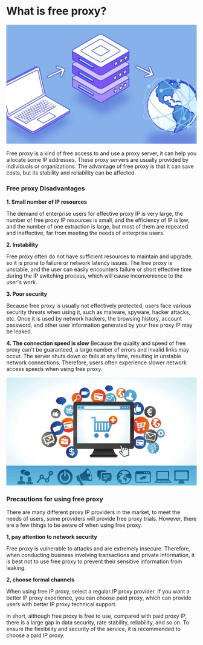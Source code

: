 # What is free proxy?
![free proxy1](https://github.com/IPXProxy/Types-of-proxy-servers/blob/main/Types-of-proxy-servers/free%20proxy1.png)

Free proxy is a kind of free access to and use a proxy server, it can help you allocate some IP addresses. These proxy servers are usually provided by individuals or organizations. The advantage of free proxy is that it can save costs, but its stability and reliability can be affected.

<h3>Free proxy Disadvantages</h3>

**1. Small number of IP resources** 

The demand of enterprise users for effective proxy IP is very large, the number of free proxy IP resources is small, and the efficiency of IP is low, and the number of one extraction is large, but most of them are repeated and ineffective, far from meeting the needs of enterprise users.

**2. Instability** 

Free proxy often do not have sufficient resources to maintain and upgrade, so it is prone to failure or network latency issues. The free proxy is unstable, and the user can easily encounters failure or short effective time during the IP switching process, which will cause inconvenience to the user's work.

**3. Poor security** 

Because free proxy is usually not effectively protected, users face various security threats when using it, such as malware, spyware, hacker attacks, etc. Once it is used by network hackers, the browsing history, account password, and other user information generated by your free proxy IP may be leaked.

**4. The connection speed is slow** 
Because the quality and speed of free proxy can't be guaranteed, a large number of errors and invalid links may occur. The server shuts down or fails at any time, resulting in unstable network connections. Therefore, users often experience slower network access speeds when using free proxy.

![free proxy2](https://github.com/IPXProxy/Types-of-proxy-servers/blob/main/Types-of-proxy-servers/free%20proxy2.png)

<h3>Precautions for using free proxy</h3>

There are many different proxy IP providers in the market, to meet the needs of users, some providers will provide free proxy trials. However, there are a few things to be aware of when using free proxy.

**1, pay attention to network security** 

Free proxy is vulnerable to attacks and are extremely insecure. Therefore, when conducting business involving transactions and private information, it is best not to use free proxy to prevent their sensitive information from leaking.

**2, choose formal channels** 

When using free IP proxy, select a regular IP proxy provider. If you want a better IP proxy experience, you can choose paid proxy, which can provide users with better IP proxy technical support.

In short, although free proxy is free to use, compared with paid proxy IP, there is a large gap in data security, rate stability, reliability, and so on. To ensure the flexibility and security of the service, it is recommended to choose a paid IP proxy.
